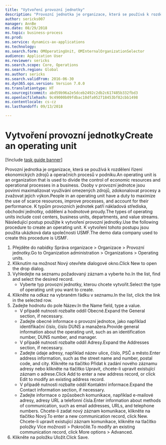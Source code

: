 ```yaml
--- 
title: "Vytvoření provozní jednotky"
description: "Provozní jednotka je organizace, která se používá k rozdělení řízení ekonomických zdrojů a operačních procesů v podniku."
author: sericks007
manager: AnnBe
ms.date: 08/29/2018
ms.topic: business-process
ms.prod: 
ms.service: dynamics-ax-applications
ms.technology: 
ms.search.form: OMOperatingUnit, OMInternalOrganizationSelector
audience: Application User
ms.reviewer: sericks
ms.search.scope: Core, Operations
ms.search.region: Global
ms.author: sericks
ms.search.validFrom: 2016-06-30
ms.dyn365.ops.version: Version 7.0.0
ms.translationtype: HT
ms.sourcegitcommit: abd59b96a2e5dceb2492c2db2c617485b332fbd3
ms.openlocfilehash: 9c49000b09fdbac10dfa952718453bf82cbb1498
ms.contentlocale: cs-cz
ms.lasthandoff: 09/13/2018

---
```

# <a name="create-an-operating-unit"></a><span data-ttu-id="dd4a2-103">Vytvoření provozní jednotky</span><span class="sxs-lookup"><span data-stu-id="dd4a2-103">Create an operating unit</span></span>

[!include [task guide banner](../../includes/task-guide-banner.md)]

<span data-ttu-id="dd4a2-104">Provozní jednotka je organizace, která se používá k rozdělení řízení ekonomických zdrojů a operačních procesů v podniku.</span><span class="sxs-lookup"><span data-stu-id="dd4a2-104">An operating unit is an organization that is used to divide the control of economic resources and operational processes in a business.</span></span> <span data-ttu-id="dd4a2-105">Osoby v provozní jednotce jsou povinni maximalizovat využívání omezených zdrojů, zdokonalovat procesy a zvažovat jejich výkon.</span><span class="sxs-lookup"><span data-stu-id="dd4a2-105">People in an operating unit have a duty to maximize the use of scarce resources, improve processes, and account for their performance.</span></span> <span data-ttu-id="dd4a2-106">K typům provozních jednotek patří nákladová střediska, obchodní jednotky, oddělení a hodnotové proudy.</span><span class="sxs-lookup"><span data-stu-id="dd4a2-106">The types of operating units include cost centers, business units, departments, and value streams.</span></span> <span data-ttu-id="dd4a2-107">Následující postup použijte k vytvoření provozní jednotky.</span><span class="sxs-lookup"><span data-stu-id="dd4a2-107">Use the following procedure to create an operating unit.</span></span> <span data-ttu-id="dd4a2-108">K vytvoření tohoto postupu jsou použita ukázková data společnosti USMF.</span><span class="sxs-lookup"><span data-stu-id="dd4a2-108">The demo data company used to create this procedure is USMF.</span></span>

1. <span data-ttu-id="dd4a2-109">Přejděte do nabídky Správa organizace > Organizace > Provozní jednotky.</span><span class="sxs-lookup"><span data-stu-id="dd4a2-109">Go to Organization administration > Organizations > Operating units.</span></span>
2. <span data-ttu-id="dd4a2-110">Kliknutím na možnost Nový otevřete dialogové okno.</span><span class="sxs-lookup"><span data-stu-id="dd4a2-110">Click New to open the drop dialog.</span></span>
3. <span data-ttu-id="dd4a2-111">Vyhledejte na seznamu požadovaný záznam a vyberte ho.</span><span class="sxs-lookup"><span data-stu-id="dd4a2-111">In the list, find and select the desired record.</span></span>
    * <span data-ttu-id="dd4a2-112">Vyberte typ provozní jednotky, kterou chcete vytvořit.</span><span class="sxs-lookup"><span data-stu-id="dd4a2-112">Select the type of operating unit you want to create.</span></span>  
4. <span data-ttu-id="dd4a2-113">Klikněte na odkaz na vybraném řádku v seznamu.</span><span class="sxs-lookup"><span data-stu-id="dd4a2-113">In the list, click the link in the selected row.</span></span>
5. <span data-ttu-id="dd4a2-114">Zadejte hodnotu do pole Název.</span><span class="sxs-lookup"><span data-stu-id="dd4a2-114">In the Name field, type a value.</span></span>
    * <span data-ttu-id="dd4a2-115">V případě nutnosti rozbalte oddíl Obecné.</span><span class="sxs-lookup"><span data-stu-id="dd4a2-115">Expand the General section, if necessary.</span></span>  
    * <span data-ttu-id="dd4a2-116">Zadejte obecné informace o provozní jednotce, jako například identifikační číslo, číslo DUNS a manažera.</span><span class="sxs-lookup"><span data-stu-id="dd4a2-116">Provide general information about the operating unit, such as an identification number, DUNS number, and manager.</span></span>    
    * <span data-ttu-id="dd4a2-117">V případě nutnosti rozbalte oddíl Adresy.</span><span class="sxs-lookup"><span data-stu-id="dd4a2-117">Expand the Addresses section, if necessary.</span></span>  
    * <span data-ttu-id="dd4a2-118">Zadejte údaje adresy, například název ulice, číslo, PSČ a město.</span><span class="sxs-lookup"><span data-stu-id="dd4a2-118">Enter address information, such as the street name and number, postal code, and city.</span></span> <span data-ttu-id="dd4a2-119">Klikněte na tlačítko Přidat k zadání nového záznamu adresy nebo klikněte na tlačítko Upravit, chcete-li upravit existující záznam o adrese.</span><span class="sxs-lookup"><span data-stu-id="dd4a2-119">Click Add to enter a new address record, or click Edit to modify an existing address record.</span></span>   
    * <span data-ttu-id="dd4a2-120">V případě nutnosti rozbalte oddíl Kontaktní informace.</span><span class="sxs-lookup"><span data-stu-id="dd4a2-120">Expand the Contact information section, if necessary.</span></span>  
    * <span data-ttu-id="dd4a2-121">Zadejte informace o způsobech komunikace, například e-mailové adresy, adresy URL a telefonní čísla.</span><span class="sxs-lookup"><span data-stu-id="dd4a2-121">Enter information about methods of communication, such as email addresses, URLs, and telephone numbers.</span></span> <span data-ttu-id="dd4a2-122">Chcete-li zadat nový záznam komunikace, klikněte na tlačítko Nový.</span><span class="sxs-lookup"><span data-stu-id="dd4a2-122">To enter a new communication record, click New.</span></span> <span data-ttu-id="dd4a2-123">Chcete-li upravit existující záznam komunikace, klikněte na tlačítko položky Více možností > Pokročilé.</span><span class="sxs-lookup"><span data-stu-id="dd4a2-123">To modify an existing communication record, click More options > Advanced.</span></span>   
6. <span data-ttu-id="dd4a2-124">Klikněte na položku Uložit.</span><span class="sxs-lookup"><span data-stu-id="dd4a2-124">Click Save.</span></span>


